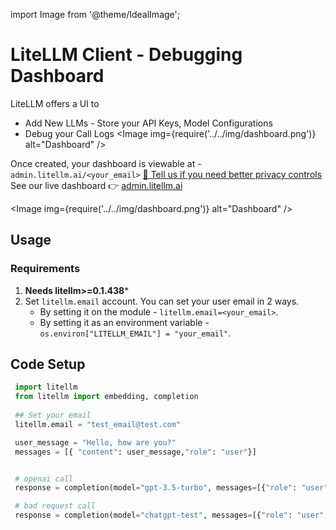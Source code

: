 import Image from '@theme/IdealImage';

# LiteLLM Client - Debugging Dashboard
LiteLLM offers a UI to
* Add New LLMs - Store your API Keys, Model Configurations
* Debug your Call Logs 
<Image img={require('../../img/dashboard.png')} alt="Dashboard" />

Once created, your dashboard is viewable at - `admin.litellm.ai/<your_email>` [👋 Tell us if you need better privacy controls](https://calendly.com/d/4mp-gd3-k5k/berriai-1-1-onboarding-litellm-hosted-version?month=2023-08)
See our live dashboard 👉 [admin.litellm.ai](https://admin.litellm.ai/)

<Image img={require('../../img/dashboard.png')} alt="Dashboard" />

## Usage
### Requirements
1. **Needs litellm>=0.1.438***
2. Set `litellm.email` account. You can set your user email in 2 ways.  
    - By setting it on the module - `litellm.email=<your_email>`.
    - By setting it as an environment variable - `os.environ["LITELLM_EMAIL"] = "your_email"`.

## Code Setup
```python
 import litellm
 from litellm import embedding, completion
 
 ## Set your email
 litellm.email = "test_email@test.com"

 user_message = "Hello, how are you?"
 messages = [{ "content": user_message,"role": "user"}]


 # openai call
 response = completion(model="gpt-3.5-turbo", messages=[{"role": "user", "content": "Hi 👋 - i'm openai"}])

 # bad request call
 response = completion(model="chatgpt-test", messages=[{"role": "user", "content": "Hi 👋 - i'm a bad request"}])
```

